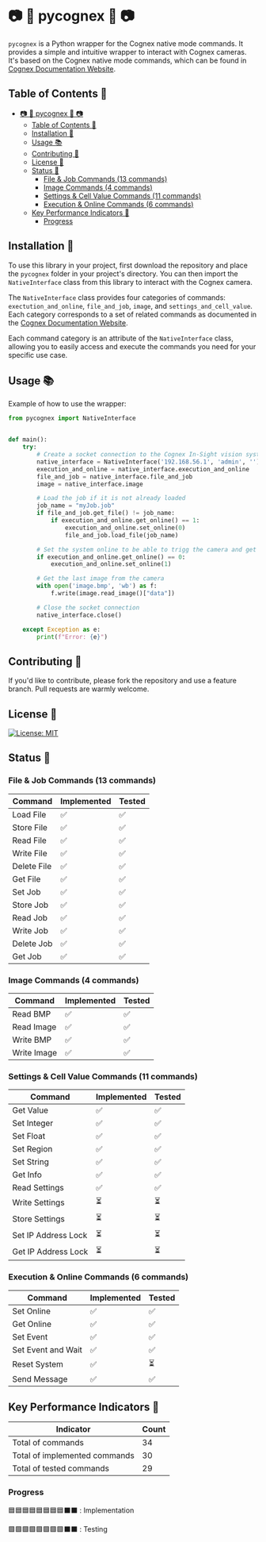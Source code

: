 # 📷 🐍 pycognex 🐍 📷

`pycognex` is a Python wrapper for the Cognex native mode commands. It provides a simple and intuitive wrapper to interact with Cognex cameras. It's based on the Cognex native mode commands, which can be found in [Cognex Documentation Website](https://support.cognex.com/docs/is_590/web/EN/ise/Content/Communications_Reference/LoadFile.htm?tocpath=Communications%20Reference%7CNative%20Mode%20Communications%7CBasic%20Native%20Mode%20Commands%7CFile%20%26%20Job%20Commands%7C_____1).

## Table of Contents 📜

- [📷 🐍 pycognex 🐍 📷](#--pycognex--)
  - [Table of Contents 📜](#table-of-contents-)
  - [Installation 🚀](#installation-)
  - [Usage 📚](#usage-)
  - [Contributing 🤝](#contributing-)
  - [License 📝](#license-)
  - [Status 🚧](#status-)
    - [File \& Job Commands (13 commands)](#file--job-commands-13-commands)
    - [Image Commands (4 commands)](#image-commands-4-commands)
    - [Settings \& Cell Value Commands (11 commands)](#settings--cell-value-commands-11-commands)
    - [Execution \& Online Commands (6 commands)](#execution--online-commands-6-commands)
  - [Key Performance Indicators 🎯](#key-performance-indicators-)
    - [Progress](#progress)

## Installation 🚀

To use this library in your project, first download the repository and place the `pycognex` folder in your project's directory. You can then import the `NativeInterface` class from this library to interact with the Cognex camera. 

The `NativeInterface` class provides four categories of commands: `exectution_and_online`, `file_and_job`, `image`, and `settings_and_cell_value`. Each category corresponds to a set of related commands as documented in the [Cognex Documentation Website](https://support.cognex.com/docs/is_590/web/EN/ise/Content/Communications_Reference/LoadFile.htm?tocpath=Communications%20Reference%7CNative%20Mode%20Communications%7CBasic%20Native%20Mode%20Commands%7CFile%20%26%20Job%20Commands%7C_____1).

Each command category is an attribute of the `NativeInterface` class, allowing you to easily access and execute the commands you need for your specific use case.


## Usage 📚

Example of how to use the wrapper:
```python
from pycognex import NativeInterface


def main():
    try:
        # Create a socket connection to the Cognex In-Sight vision system and log in
        native_interface = NativeInterface('192.168.56.1', 'admin', '')
        execution_and_online = native_interface.execution_and_online
        file_and_job = native_interface.file_and_job
        image = native_interface.image

        # Load the job if it is not already loaded
        job_name = "myJob.job"
        if file_and_job.get_file() != job_name:
            if execution_and_online.get_online() == 1:
                execution_and_online.set_online(0)
                file_and_job.load_file(job_name)

        # Set the system online to be able to trigg the camera and get results
        if execution_and_online.get_online() == 0:
            execution_and_online.set_online(1)

        # Get the last image from the camera
        with open('image.bmp', 'wb') as f:
            f.write(image.read_image()["data"])

        # Close the socket connection
        native_interface.close()

    except Exception as e:
        print(f"Error: {e}")
```

## Contributing 🤝

If you'd like to contribute, please fork the repository and use a feature
branch. Pull requests are warmly welcome.

## License 📝

[![License: MIT](https://img.shields.io/badge/License-MIT-black.svg)](https://opensource.org/licenses/MIT)

## Status 🚧

### File & Job Commands (13 commands)

| Command     | Implemented | Tested |
| ----------- | ----------- | ------ |
| Load File   | ✅           | ✅      |
| Store File  | ✅           | ✅      |
| Read File   | ✅           | ✅      |
| Write File  | ✅           | ✅      |
| Delete File | ✅           | ✅      |
| Get File    | ✅           | ✅      |
| Set Job     | ✅           | ✅      |
| Store Job   | ✅           | ✅      |
| Read Job    | ✅           | ✅      |
| Write Job   | ✅           | ✅      |
| Delete Job  | ✅           | ✅      |
| Get Job     | ✅           | ✅      |

### Image Commands (4 commands)

| Command     | Implemented | Tested |
| ----------- | ----------- | ------ |
| Read BMP    | ✅           | ✅      |
| Read Image  | ✅           | ✅      |
| Write BMP   | ✅           | ✅      |
| Write Image | ✅           | ✅      |

### Settings & Cell Value Commands (11 commands)

| Command             | Implemented | Tested |
| ------------------- | ----------- | ------ |
| Get Value           | ✅           | ✅      |
| Set Integer         | ✅           | ✅      |
| Set Float           | ✅           | ✅      |
| Set Region          | ✅           | ✅      |
| Set String          | ✅           | ✅      |
| Get Info            | ✅           | ✅      |
| Read Settings       | ✅           | ✅      |
| Write Settings      | ⏳           | ⏳      |
| Store Settings      | ⏳           | ⏳      |
| Set IP Address Lock | ⏳           | ⏳      |
| Get IP Address Lock | ⏳           | ⏳      |

### Execution & Online Commands (6 commands)

| Command            | Implemented | Tested |
| ------------------ | ----------- | ------ |
| Set Online         | ✅           | ✅      |
| Get Online         | ✅           | ✅      |
| Set Event          | ✅           | ✅      |
| Set Event and Wait | ✅           | ✅      |
| Reset System       | ✅           | ⏳      |
| Send Message       | ✅           | ✅      |

## Key Performance Indicators 🎯

| Indicator                     | Count |
| ----------------------------- | ----- |
| Total of commands             | 34    |
| Total of implemented commands | 30    |
| Total of tested commands      | 29    |

### Progress 

🟦🟦🟦🟦🟦🟦🟦🟦⬛⬛ : Implementation

🟩🟩🟩🟩🟩🟩🟩🟩⬛⬛  : Testing
